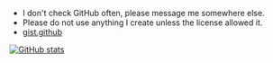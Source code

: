 * I don't check GitHub often, please message me somewhere else.
* Please do not use anything I create unless the license allowed it.
* [gist.github](https://gist.github.com/DebugOk)

[![GitHub stats](https://github-readme-stats.vercel.app/api?username=DebugOk&count_private=true&theme=dark)](https://github.com/anuraghazra/github-readme-stats)
